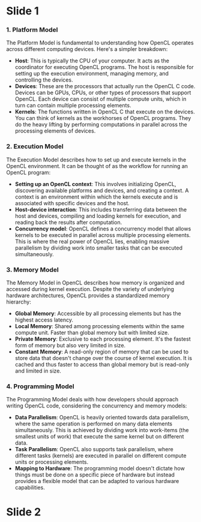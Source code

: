 # Slide 1
### 1. Platform Model

The Platform Model is fundamental to understanding how OpenCL operates across different computing devices. Here's a simpler breakdown:

- **Host**: This is typically the CPU of your computer. It acts as the coordinator for executing OpenCL programs. The host is responsible for setting up the execution environment, managing memory, and controlling the devices.
- **Devices**: These are the processors that actually run the OpenCL C code. Devices can be GPUs, CPUs, or other types of processors that support OpenCL. Each device can consist of multiple compute units, which in turn can contain multiple processing elements.
- **Kernels**: The functions written in OpenCL C that execute on the devices. You can think of kernels as the workhorses of OpenCL programs. They do the heavy lifting by performing computations in parallel across the processing elements of devices.

### 2. Execution Model

The Execution Model describes how to set up and execute kernels in the OpenCL environment. It can be thought of as the workflow for running an OpenCL program:

- **Setting up an OpenCL context**: This involves initializing OpenCL, discovering available platforms and devices, and creating a context. A context is an environment within which the kernels execute and is associated with specific devices and the host.
- **Host-device interaction**: This includes transferring data between the host and devices, compiling and loading kernels for execution, and reading back the results after computation.
- **Concurrency model**: OpenCL defines a concurrency model that allows kernels to be executed in parallel across multiple processing elements. This is where the real power of OpenCL lies, enabling massive parallelism by dividing work into smaller tasks that can be executed simultaneously.

### 3. Memory Model

The Memory Model in OpenCL describes how memory is organized and accessed during kernel execution. Despite the variety of underlying hardware architectures, OpenCL provides a standardized memory hierarchy:

- **Global Memory**: Accessible by all processing elements but has the highest access latency.
- **Local Memory**: Shared among processing elements within the same compute unit. Faster than global memory but with limited size.
- **Private Memory**: Exclusive to each processing element. It's the fastest form of memory but also very limited in size.
- **Constant Memory**: A read-only region of memory that can be used to store data that doesn't change over the course of kernel execution. It is cached and thus faster to access than global memory but is read-only and limited in size.

### 4. Programming Model

The Programming Model deals with how developers should approach writing OpenCL code, considering the concurrency and memory models:

- **Data Parallelism**: OpenCL is heavily oriented towards data parallelism, where the same operation is performed on many data elements simultaneously. This is achieved by dividing work into work-items (the smallest units of work) that execute the same kernel but on different data.
- **Task Parallelism**: OpenCL also supports task parallelism, where different tasks (kernels) are executed in parallel on different compute units or processing elements.
- **Mapping to Hardware**: The programming model doesn't dictate how things must be done on a specific piece of hardware but instead provides a flexible model that can be adapted to various hardware capabilities.


# Slide 2